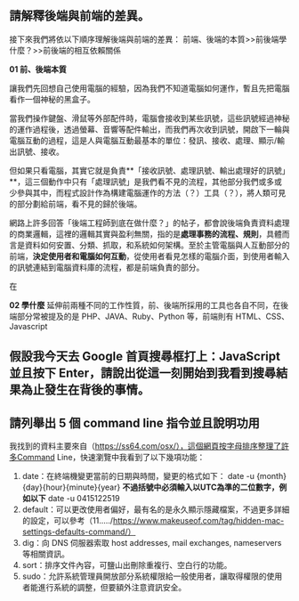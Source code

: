 ## 請解釋後端與前端的差異。

接下來我們將依以下順序理解後端與前端的差異：
前端、後端的本質>>前後端學什麼？>>前後端的相互依賴關係

**01 前、後端本質** 

讓我們先回想自己使用電腦的經驗，因為我們不知道電腦如何運作，暫且先把電腦看作一個神秘的黑盒子。

當我們操作鍵盤、滑鼠等外部配件時，電腦會接收到某些訊號，這些訊號經過神秘的運作過程後，透過螢幕、音響等配件輸出，而我們再次收到訊號，開啟下一輪與電腦互動的過程，這是人與電腦互動最基本的單位：發訊、接收、處理、顯示/輸出訊號、接收。

但如果只看電腦，其實它就是負責**「接收訊號、處理訊號、輸出處理好的訊號」**，這三個動作中只有「處理訊號」是我們看不見的流程，其他部分我們或多或少參與其中，而程式設計作為構建電腦運作的方法（？）工具（？），將人類可見的部分劃給前端，看不見的歸於後端。

網路上許多回答「後端工程師到底在做什麼？」的帖子，都會說後端負責資料處理的商業邏輯，這裡的邏輯其實與盈利無關，指的是**處理事務的流程、規則**，具體而言是資料如何安置、分類、抓取，和系統如何架構。至於主管電腦與人互動部分的前端，**決定使用者和電腦如何互動**，從使用者看見怎樣的電腦介面，到使用者輸入的訊號連結到電腦資料庫的流程，都是前端負責的部分。

在

**02 學什麼**
延伸前兩種不同的工作性質，前、後端所採用的工具也各自不同，在後端部分常被提及的是 PHP、JAVA、Ruby、Python 等，前端則有 HTML、CSS、Javascript






## 假設我今天去 Google 首頁搜尋框打上：JavaScript 並且按下 Enter，請說出從這一刻開始到我看到搜尋結果為止發生在背後的事情。





## 請列舉出 5 個 command line 指令並且說明功用

我找到的資料主要來自（https://ss64.com/osx/），這個網頁按字母排序整理了許多Command Line，快速瀏覽中我看到了以下幾項功能：

1. date：在終端機變更當前的日期與時間，變更的格式如下：
date -u {month}{day}{hour}{minute}{year}
**不過括號中必須輸入以UTC為準的二位數字，例如以下**
date -u 0415122519
2. default：可以更改使用者偏好，最有名的是永久顯示隱藏檔案，不過更多詳細的設定，可以參考（11...../https://www.makeuseof.com/tag/hidden-mac-settings-defaults-command/）
3. dig：向 DNS 伺服器索取 host addresses, mail exchanges, nameservers 等相關資訊。
4. sort：排序文件內容，可鹽山出刪除重複行、空白行的功能。
5. sudo：允許系統管理員開放部分系統權限給一般使用者，讓取得權限的使用者能進行系統的調整，但要額外注意資訊安全。



